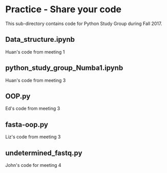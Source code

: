 # Practice - Share your code

This sub-directory contains code for Python Study Group during Fall 2017.

## Data_structure.ipynb
Huan's code from meeting 1

## python_study_group_Numba1.ipynb
Huan's code from meeting 3

## OOP.py
Ed's code from meeting 3

## fasta-oop.py
Liz's code from meeting 3

## undetermined_fastq.py
John's code for meeting 4


